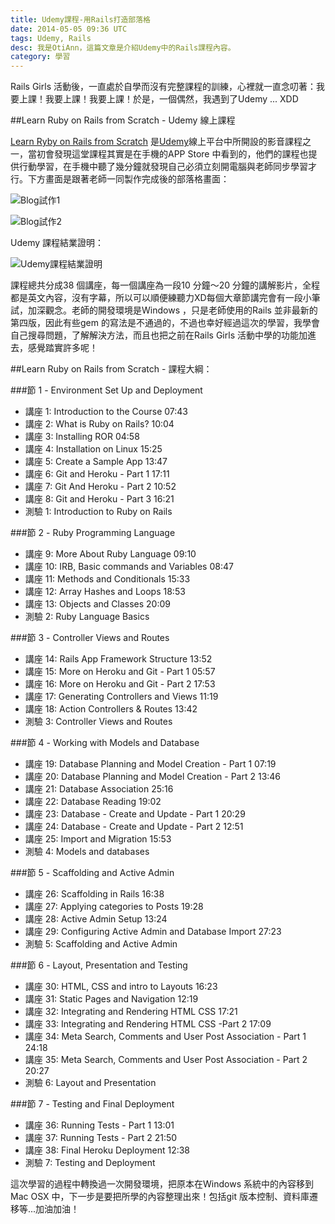 ```yaml
---
title: Udemy課程-用Rails打造部落格
date: 2014-05-05 09:36 UTC
tags: Udemy, Rails
desc: 我是OtiAnn，這篇文章是介紹Udemy中的Rails課程內容。
category: 學習
---
```


Rails Girls 活動後，一直處於自學而沒有完整課程的訓練，心裡就一直念叨著：我要上課！我要上課！我要上課！於是，一個偶然，我遇到了Udemy ... XDD

##Learn Ruby on Rails from Scratch - Udemy 線上課程

[Learn Ryby on Rails from Scratch](https://www.udemy.com/learn-ruby-on-rails-from-scratch/) 是[Udemy](https://www.udemy.com/courses/)線上平台中所開設的影音課程之一，當初會發現這堂課程其實是在手機的APP Store 中看到的，他們的課程也提供行動學習，在手機中聽了幾分鐘就發現自己必須立刻開電腦與老師同步學習才行。下方畫面是跟著老師一同製作完成後的部落格畫面：

![Blog試作1](http://user-image.logdown.io/user/7443/blog/7374/post/197211/mNgph8qIR8iHlArPRx3N_%E8%9E%A2%E5%B9%95%E5%BF%AB%E7%85%A7%202014-05-05%2015.55.35.png)

![Blog試作2](http://user-image.logdown.io/user/7443/blog/7374/post/197211/vHKfTqy0RyeLx7yERvUo_%E8%9E%A2%E5%B9%95%E5%BF%AB%E7%85%A7%202014-05-05%2015.56.07.png)

Udemy 課程結業證明：

![Udemy課程結業證明](http://user-image.logdown.io/user/7443/blog/7374/post/197211/d4NDW8jgRFJOxTlMd6XA_%E8%9E%A2%E5%B9%95%E5%BF%AB%E7%85%A7%202014-05-02%2016.44.01.png)

課程總共分成38 個講座，每一個講座為一段10 分鐘～20 分鐘的講解影片，全程都是英文內容，沒有字幕，所以可以順便練聽力XD每個大章節講完會有一段小筆試，加深觀念。老師的開發環境是Windows ，只是老師使用的Rails 並非最新的第四版，因此有些gem 的寫法是不通過的，不過也幸好經過這次的學習，我學會自己搜尋問題，了解解決方法，而且也把之前在Rails Girls 活動中學的功能加進去，感覺踏實許多呢！

##Learn Ruby on Rails from Scratch - 課程大綱：

###節 1 - Environment Set Up and Deployment

- 講座 1: Introduction to the Course 07:43
- 講座 2: What is Ruby on Rails? 10:04
- 講座 3: Installing ROR 04:58
- 講座 4: Installation on Linux 15:25
- 講座 5: Create a Sample App 13:47
- 講座 6: Git and Heroku - Part 1 17:11
- 講座 7: Git And Heroku - Part 2 10:52
- 講座 8: Git and Heroku - Part 3 16:21
- 測驗 1: Introduction to Ruby on Rails


###節 2 - Ruby Programming Language

- 講座 9: More About Ruby Language 09:10
- 講座 10: IRB, Basic commands and Variables 08:47
- 講座 11: Methods and Conditionals 15:33
- 講座 12: Array Hashes and Loops 18:53
- 講座 13: Objects and Classes 20:09
- 測驗 2: Ruby Language Basics

###節 3 - Controller Views and Routes

- 講座 14: Rails App Framework Structure 13:52
- 講座 15: More on Heroku and Git - Part 1 05:57
- 講座 16: More on Heroku and Git - Part 2 17:53
- 講座 17: Generating Controllers and Views 11:19
- 講座 18: Action Controllers & Routes 13:42
- 測驗 3: Controller Views and Routes

###節 4 - Working with Models and Database

- 講座 19: Database Planning and Model Creation - Part 1 07:19
- 講座 20: Database Planning and Model Creation - Part 2 13:46
- 講座 21: Database Association 25:16
- 講座 22: Database Reading 19:02
- 講座 23: Database - Create and Update - Part 1 20:29
- 講座 24: Database - Create and Update - Part 2 12:51
- 講座 25: Import and Migration 15:53
- 測驗 4: Models and databases

###節 5 - Scaffolding and Active Admin

- 講座 26: Scaffolding in Rails 16:38
- 講座 27: Applying categories to Posts 19:28
- 講座 28: Active Admin Setup 13:24
- 講座 29: Configuring Active Admin and Database Import 27:23
- 測驗 5: Scaffolding and Active Admin

###節 6 - Layout, Presentation and Testing

- 講座 30: HTML, CSS and intro to Layouts 16:23
- 講座 31: Static Pages and Navigation 12:19
- 講座 32: Integrating and Rendering HTML CSS 17:21
- 講座 33: Integrating and Rendering HTML CSS -Part 2 17:09
- 講座 34: Meta Search, Comments and User Post Association - Part 1 24:18
- 講座 35: Meta Search, Comments and User Post Association - Part 2 20:27
- 測驗 6: Layout and Presentation

###節 7 - Testing and Final Deployment

- 講座 36: Running Tests - Part 1 13:01
- 講座 37: Running Tests - Part 2 21:50
- 講座 38: Final Heroku Deployment 12:38
- 測驗 7: Testing and Deployment

這次學習的過程中轉換過一次開發環境，把原本在Windows 系統中的內容移到Mac OSX 中，下一步是要把所學的內容整理出來！包括git 版本控制、資料庫遷移等...加油加油！
